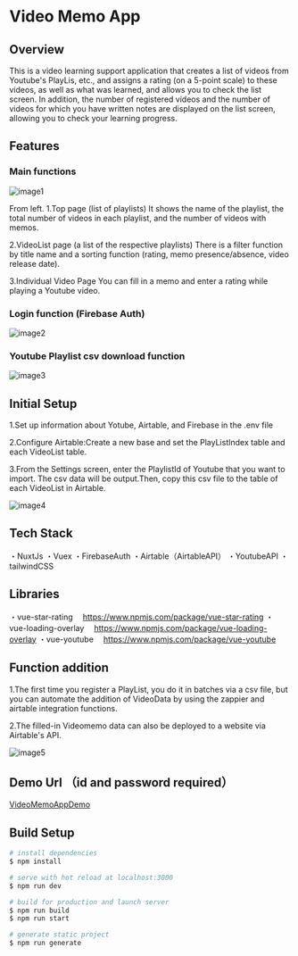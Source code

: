 # Video Memo App

## Overview

This is a video learning support application that creates a list of videos from Youtube's PlayLis, etc., and assigns a rating (on a 5-point scale) to these videos, as well as what was learned, and allows you to check the list screen. In addition, the number of registered videos and the number of videos for which you have written notes are displayed on the list screen, allowing you to check your learning progress.

## Features

### Main functions

![image1](https://user-images.githubusercontent.com/45728258/103328275-8ebbf100-4a9b-11eb-8688-9680d4723131.png)

From left.
1.Top page (list of playlists)
It shows the name of the playlist, the total number of videos in each playlist, and the number of videos with memos.

2.VideoList page (a list of the respective playlists)
There is a filter function by title name and a sorting function (rating, memo presence/absence, video release date).

3.Individual Video Page
You can fill in a memo and enter a rating while playing a Youtube video.

### Login function (Firebase Auth)

![image2](https://user-images.githubusercontent.com/45728258/103328341-e65a5c80-4a9b-11eb-94ad-8cf46fd92840.png)

### Youtube Playlist csv download function

![image3](https://user-images.githubusercontent.com/45728258/103328420-3d603180-4a9c-11eb-9ea1-99665aa919c0.png)

## Initial Setup

1.Set up information about Yotube, Airtable, and Firebase in the .env file

2.Configure Airtable:Create a new base and set the PlayListIndex table and each VideoList table.

3.From the Settings screen, enter the PlaylistId of Youtube that you want to import.
The csv data will be output.Then, copy this csv file to the table of each VideoList in Airtable.

![image4](https://user-images.githubusercontent.com/45728258/103328428-418c4f00-4a9c-11eb-80c2-219de82dd2d2.png)

## Tech Stack

・NuxtJs
・Vuex
・FirebaseAuth
・Airtable（AirtableAPI）
・YoutubeAPI
・tailwindCSS

## Libraries

・vue-star-rating 　https://www.npmjs.com/package/vue-star-rating
・vue-loading-overlay 　https://www.npmjs.com/package/vue-loading-overlay
・vue-youtube 　https://www.npmjs.com/package/vue-youtube

## Function addition

1.The first time you register a PlayList, you do it in batches via a csv file, but you can automate the addition of VideoData by using the zappier and airtable integration functions.

2.The filled-in Videomemo data can also be deployed to a website via Airtable's API.

![image5](https://user-images.githubusercontent.com/45728258/103328431-451fd600-4a9c-11eb-84ab-16226970b795.png)

## Demo Url （id and password required）

[VideoMemoAppDemo](https://video-memo-demo.netlify.app/login)

## Build Setup

```bash
# install dependencies
$ npm install

# serve with hot reload at localhost:3000
$ npm run dev

# build for production and launch server
$ npm run build
$ npm run start

# generate static project
$ npm run generate
```
